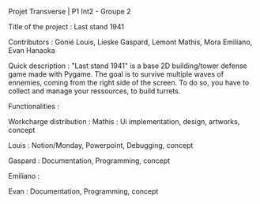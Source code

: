 Projet Transverse | P1 Int2 - Groupe 2

Title of the project : Last stand 1941

Contributors : Gonié Louis, Lieske Gaspard, Lemont Mathis, Mora Emiliano, Evan Hanaoka


Quick description : "Last stand 1941" is a base 2D building/tower defense game made with Pygame. The goal is to survive multiple waves of ennemies, coming from the right side of the screen. To do so, you have to collect and manage your ressources, to build turrets.  

Functionalities : 


Workcharge distribution :
  Mathis : Ui implementation, design, artworks, concept
  
  Louis : Notion/Monday, Powerpoint, Debugging, concept
  
  Gaspard : Documentation, Programming, concept
  
  Emiliano : 
  
  Evan : Documentation, Programming, concept
  

